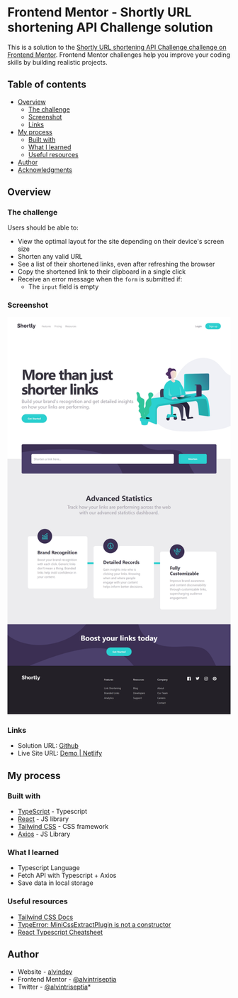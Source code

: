# Frontend Mentor - Shortly URL shortening API Challenge solution

This is a solution to the [Shortly URL shortening API Challenge challenge on Frontend Mentor](https://www.frontendmentor.io/challenges/url-shortening-api-landing-page-2ce3ob-G). Frontend Mentor challenges help you improve your coding skills by building realistic projects.

## Table of contents

- [Overview](#overview)
  - [The challenge](#the-challenge)
  - [Screenshot](#screenshot)
  - [Links](#links)
- [My process](#my-process)
  - [Built with](#built-with)
  - [What I learned](#what-i-learned)
  - [Useful resources](#useful-resources)
- [Author](#author)
- [Acknowledgments](#acknowledgments)

## Overview

### The challenge

Users should be able to:

- View the optimal layout for the site depending on their device's screen size
- Shorten any valid URL
- See a list of their shortened links, even after refreshing the browser
- Copy the shortened link to their clipboard in a single click
- Receive an error message when the `form` is submitted if:
  - The `input` field is empty

### Screenshot

![](./screenshot.jpg)

### Links

- Solution URL: [Github](https://github.com/alvintriseptia/url-shortening-api)
- Live Site URL: [Demo | Netlify](https://alvindev-url-shortening-api.netlify.app/)

## My process

### Built with

- [TypeScript](https://www.typescriptlang.org/) - Typescript
- [React](https://reactjs.org/) - JS library
- [Tailwind CSS](https://tailwindcss.com/) - CSS framework
- [Axios](https://axios-http.com/) - JS Library

### What I learned

- Typescript Language
- Fetch API with Typescript + Axios
- Save data in local storage

### Useful resources

- [Tailwind CSS Docs](https://www.typescriptlang.org/docs/)
- [TypeError: MiniCssExtractPlugin is not a constructor](https://exerror.com/typeerror-minicssextractplugin-is-not-a-constructor/)
- [React Typescript Cheatsheet](https://react-typescript-cheatsheet.netlify.app/docs/)

## Author

- Website - [alvindev](https://alvindev.netlify.app)
- Frontend Mentor - [@alvintriseptia](https://www.frontendmentor.io/profile/alvintriseptia)
- Twitter - [@alvintriseptia](https://www.twitter.com/alvintriseptia)\*
